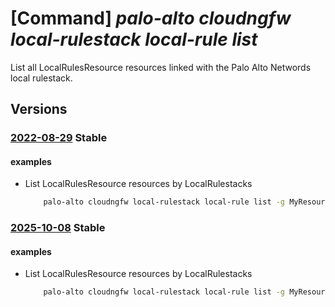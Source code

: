 # [Command] _palo-alto cloudngfw local-rulestack local-rule list_

List all LocalRulesResource resources linked with the Palo Alto Networds local rulestack.

## Versions

### [2022-08-29](/Resources/mgmt-plane/L3N1YnNjcmlwdGlvbnMve30vcmVzb3VyY2Vncm91cHMve30vcHJvdmlkZXJzL3BhbG9hbHRvbmV0d29ya3MuY2xvdWRuZ2Z3L2xvY2FscnVsZXN0YWNrcy97fS9sb2NhbHJ1bGVz/2022-08-29.xml) **Stable**

<!-- mgmt-plane /subscriptions/{}/resourcegroups/{}/providers/paloaltonetworks.cloudngfw/localrulestacks/{}/localrules 2022-08-29 -->

#### examples

- List LocalRulesResource resources by LocalRulestacks
    ```bash
        palo-alto cloudngfw local-rulestack local-rule list -g MyResourceGroup --local-rulestack-name MyLocalRulestacks
    ```

### [2025-10-08](/Resources/mgmt-plane/L3N1YnNjcmlwdGlvbnMve30vcmVzb3VyY2Vncm91cHMve30vcHJvdmlkZXJzL3BhbG9hbHRvbmV0d29ya3MuY2xvdWRuZ2Z3L2xvY2FscnVsZXN0YWNrcy97fS9sb2NhbHJ1bGVz/2025-10-08.xml) **Stable**

<!-- mgmt-plane /subscriptions/{}/resourcegroups/{}/providers/paloaltonetworks.cloudngfw/localrulestacks/{}/localrules 2025-10-08 -->

#### examples

- List LocalRulesResource resources by LocalRulestacks
    ```bash
        palo-alto cloudngfw local-rulestack local-rule list -g MyResourceGroup --local-rulestack-name MyLocalRulestacks
    ```
